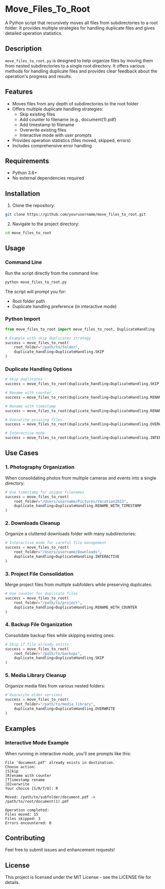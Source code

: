 # Move_Files_To_Root

A Python script that recursively moves all files from subdirectories to a root folder. It provides multiple strategies for handling duplicate files and gives detailed operation statistics.

## Description

`move_files_to_root.py` is designed to help organize files by moving them from nested subdirectories to a single root directory. It offers various methods for handling duplicate files and provides clear feedback about the operation's progress and results.

## Features

- Moves files from any depth of subdirectories to the root folder
- Offers multiple duplicate handling strategies:
  - Skip existing files
  - Add counter to filename (e.g., document(1).pdf)
  - Add timestamp to filename
  - Overwrite existing files
  - Interactive mode with user prompts
- Provides operation statistics (files moved, skipped, errors)
- Includes comprehensive error handling

## Requirements

- Python 3.6+
- No external dependencies required

## Installation

1. Clone the repository:
```bash
git clone https://github.com/yourusername/move_files_to_root.git
```

2. Navigate to the project directory:
```bash
cd move_files_to_root
```

## Usage

### Command Line

Run the script directly from the command line:
```bash
python move_files_to_root.py
```

The script will prompt you for:
- Root folder path
- Duplicate handling preference (in interactive mode)

### Python Import

```python
from move_files_to_root import move_files_to_root, DuplicateHandling

# Example with skip duplicates strategy
success = move_files_to_root(
    root_folder="/path/to/folder",
    duplicate_handling=DuplicateHandling.SKIP
)
```

### Duplicate Handling Options

```python
# Skip duplicates
success = move_files_to_root(duplicate_handling=DuplicateHandling.SKIP)

# Rename with counter
success = move_files_to_root(duplicate_handling=DuplicateHandling.RENAME_WITH_COUNTER)

# Rename with timestamp
success = move_files_to_root(duplicate_handling=DuplicateHandling.RENAME_WITH_TIMESTAMP)

# Overwrite existing files
success = move_files_to_root(duplicate_handling=DuplicateHandling.OVERWRITE)

# Interactive mode
success = move_files_to_root(duplicate_handling=DuplicateHandling.INTERACTIVE)
```

## Use Cases

### 1. Photography Organization
When consolidating photos from multiple cameras and events into a single directory:
```python
# Use timestamp for unique filenames
success = move_files_to_root(
    root_folder="/Users/username/Pictures/Vacation2023",
    duplicate_handling=DuplicateHandling.RENAME_WITH_TIMESTAMP
)
```

### 2. Downloads Cleanup
Organize a cluttered downloads folder with many subdirectories:
```python
# Interactive mode for careful file management
success = move_files_to_root(
    root_folder="/Users/username/Downloads",
    duplicate_handling=DuplicateHandling.INTERACTIVE
)
```

### 3. Project File Consolidation
Merge project files from multiple subfolders while preserving duplicates:
```python
# Use counter for duplicate files
success = move_files_to_root(
    root_folder="/path/to/project",
    duplicate_handling=DuplicateHandling.RENAME_WITH_COUNTER
)
```

### 4. Backup File Organization
Consolidate backup files while skipping existing ones:
```python
# Skip if file already exists
success = move_files_to_root(
    root_folder="/path/to/backups",
    duplicate_handling=DuplicateHandling.SKIP
)
```

### 5. Media Library Cleanup
Organize media files from various nested folders:
```python
# Overwrite older versions
success = move_files_to_root(
    root_folder="/path/to/media_library",
    duplicate_handling=DuplicateHandling.OVERWRITE
)
```

## Examples

### Interactive Mode Example
When running in interactive mode, you'll see prompts like this:
```
File 'document.pdf' already exists in destination.
Choose action:
[S]kip
[R]ename with counter
[T]imestamp rename
[O]verwrite
Your choice [S/R/T/O]: R

Moved: /path/to/subfolder/document.pdf -> /path/to/root/document(1).pdf

Operation completed:
Files moved: 15
Files skipped: 3
Errors encountered: 0
```

## Contributing

Feel free to submit issues and enhancement requests!

## License

This project is licensed under the MIT License - see the LICENSE file for details.
